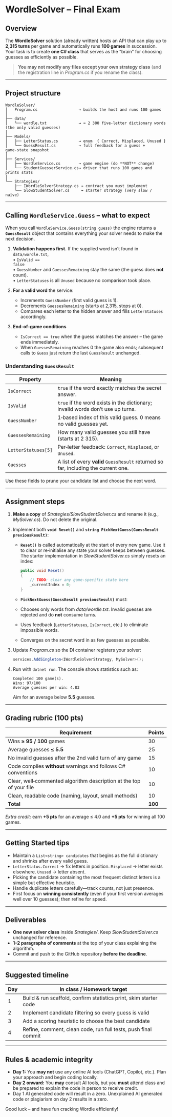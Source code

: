 # WordleSolver – Final Exam

## Overview

The **WordleSolver** solution (already written) hosts an API that can play up to **2,315 turns** per game and automatically runs **100 games** in succession.  Your task is to create **one C# class** that serves as the “brain” for choosing guesses as efficiently as possible.

> **You may not modify any files except your own strategy class** (and the registration line in *Program.cs* if you rename the class). 

---

## Project structure

```
WordleSolver/
│   Program.cs                  → builds the host and runs 100 games
│
├── data/
│   └── wordle.txt              → ≈ 2 300 five‑letter dictionary words (the only valid guesses)
│
├── Models/
│   ├── LetterStatus.cs         → enum  { Correct, Misplaced, Unused }
│   └── GuessResult.cs          → full feedback for a guess + game‑state snapshot
│
├── Services/
│   ├── WordleService.cs        → game engine (do **NOT** change)
│   └── StudentGuesserService.cs→ driver that runs 100 games and prints stats
│
└── Strategies/
    ├── IWordleSolverStrategy.cs → contract you must implement
    └── SlowStudentSolver.cs     → starter strategy (very slow / naïve)
```

---

## Calling <code>WordleService.Guess</code> – what to expect

When you call <code>WordleService.Guess(string guess)</code> the engine returns a **<code>GuessResult</code>** object that contains everything your solver needs to make the next decision.

1. **Validation happens first.**  If the supplied word isn’t found in <code>data/wordle.txt</code>,<br>  • <code>IsValid == false</code><br>  • <code>GuessNumber</code> and <code>GuessesRemaining</code> stay the same (the guess does **not** count).<br>  • <code>LetterStatuses</code> is all <code>Unused</code> because no comparison took place.
2. **For a valid word** the service:

   * Increments <code>GuessNumber</code> (first valid guess is 1).
   * Decrements <code>GuessesRemaining</code> (starts at 2,315, stops at 0).
   * Compares each letter to the hidden answer and fills <code>LetterStatuses</code> accordingly.
3. **End‑of‑game conditions**

   * <code>IsCorrect == true</code> when the guess matches the answer – the game ends immediately.
   * When <code>GuessesRemaining</code> reaches 0 the game also ends; subsequent calls to <code>Guess</code> just return the last <code>GuessResult</code> unchanged.

### Understanding <code>GuessResult</code>

| Property                        | Meaning                                                                                        |
| ------------------------------- | ---------------------------------------------------------------------------------------------- |
| <code>IsCorrect</code>          | <code>true</code> if the word exactly matches the secret answer.                               |
| <code>IsValid</code>            | <code>true</code> if the word exists in the dictionary; invalid words don’t use up turns.      |
| <code>GuessNumber</code>        | 1‑based index of this valid guess. 0 means no valid guesses yet.                               |
| <code>GuessesRemaining</code>   | How many valid guesses you still have (starts at 2 315).                                       |
| <code>LetterStatuses\[5]</code> | Per‑letter feedback: <code>Correct</code>, <code>Misplaced</code>, or <code>Unused</code>.     |
| <code>Guesses</code>            | A list of every **valid** <code>GuessResult</code> returned so far, including the current one. |

Use these fields to prune your candidate list and choose the next word.

---

## Assignment steps

1. **Make a copy** of *Strategies/SlowStudentSolver.cs* and rename it (e.g., *MySolver.cs*).  Do not delete the original.
2. Implement both **`void Reset()`** and **`string PickNextGuess(GuessResult previousResult)`**:

   * **`Reset()`** is called automatically at the start of every new game.  Use it to clear or re‑initialise any state your solver keeps between guesses.  The starter implementation in *SlowStudentSolver.cs* simply resets an index:

     ```csharp
     public void Reset()
     {
         // TODO: clear any game‑specific state here
         _currentIndex = 0;
     }
     ```
   * **`PickNextGuess(GuessResult previousResult)`** must:
   * Chooses only words from *data/wordle.txt*.  Invalid guesses are rejected and do **not** consume turns.
   * Uses feedback (`LetterStatuses`, `IsCorrect`, etc.) to eliminate impossible words.
   * Converges on the secret word in as few guesses as possible.
3. Update *Program.cs* so the DI container registers your solver:

   ```csharp
   services.AddSingleton<IWordleSolverStrategy, MySolver>();
   ```
4. Run with `dotnet run`.  The console shows statistics such as:

   ```text
   Completed 100 game(s).
   Wins: 97/100
   Average guesses per win: 4.83
   ```

   Aim for an average below **5.5** guesses.

---

## Grading rubric (100 pts)

| Requirement                                                         | Points  |
| ------------------------------------------------------------------- | ------- |
| Wins **≥ 95 / 100** games                                           | 30      |
| Average guesses **≤ 5.5**                                           | 25      |
| No invalid guesses after the 2nd valid turn of any game             | 15      |
| Code compiles **without** warnings and follows C# conventions       | 10      |
| Clear, well‑commented algorithm description at the top of your file | 10      |
| Clean, readable code (naming, layout, small methods)                | 10      |
| **Total**                                                           | **100** |

*Extra credit:* earn **+5 pts** for an average ≤ 4.0 and **+5 pts** for winning all 100 games.

---

## Getting Started tips

* Maintain a `List<string> candidates` that begins as the full dictionary and shrinks after every valid guess.
* `LetterStatus.Correct` → fix letters in position.  `Misplaced` → letter exists elsewhere.  `Unused` → letter absent.
* Picking the candidate containing the most frequent distinct letters is a simple but effective heuristic.
* Handle duplicate letters carefully—track counts, not just presence.
* First focus on **winning consistently** (even if your first version averages well over 10 guesses); then refine for speed.

---

## Deliverables

* **One new solver class** inside *Strategies/*.  Keep *SlowStudentSolver.cs* unchanged for reference.
* **1–2 paragraphs of comments** at the top of your class explaining the algorithm.
* Commit and push to the GitHub repository **before the deadline**.

---

## Suggested timeline

| Day | In class / Homework target                                        |
| --- | ----------------------------------------------------------------- |
| 1   | Build & run scaffold, confirm statistics print, skim starter code |
| 2   | Implement candidate filtering so every guess is valid             |
| 3   | Add a scoring heuristic to choose the best candidate              |
| 4   | Refine, comment, clean code, run full tests, push final commit    |


---

## Rules & academic integrity

* **Day 1:** You **may not** use any online AI tools (ChatGPT, Copilot, etc.).  Plan your approach and begin coding locally. 
* **Day 2 onward:** You **may** consult AI tools, but you **must** attend class and be prepared to explain the code in person to receive credit.
* Day 1 AI generated code will result in a zero. Unexplained AI generated code or plagiarism on day 2 results in a zero.

Good luck – and have fun cracking Wordle efficiently!

